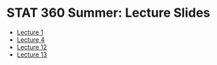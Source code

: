 # STAT 360 Summer: Lecture Slides
- [Lecture 1](lecture1/)
- [Lecture 4](lecture4/)
- [Lecture 12](lecture12/)
- [Lecture 13](lecture13/)
<!-- - [Lecture 13a](lecture13a/)
- [Lecture 13b](lecture13b/)
- [Lecture 14](lecture14/)
- [Lecture 15](lecture15/)
- [Lecture 16](lecture16/)
- [Lecture 18](lecture18/)
- [Lecture 19](lecture19/) -->
